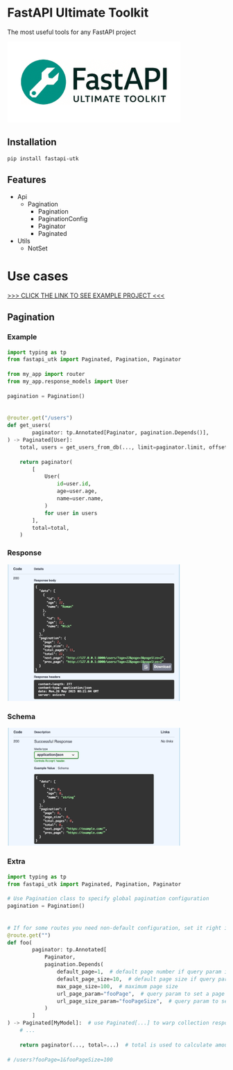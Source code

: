 # FastAPI Ultimate Toolkit

The most useful tools for any FastAPI project

<img width="400" src="./docs/images/logo.png" />

## Installation

```shell
pip install fastapi-utk
```

## Features

- Api
    - Pagination
        - Pagination
        - PaginationConfig
        - Paginator
        - Paginated
- Utils
    - NotSet

# Use cases

[>>> CLICK THE LINK TO SEE EXAMPLE PROJECT <<<](./example)

## Pagination

### Example

```python
import typing as tp
from fastapi_utk import Paginated, Pagination, Paginator

from my_app import router
from my_app.response_models import User

pagination = Pagination()


@router.get("/users")
def get_users(
        paginator: tp.Annotated[Paginator, pagination.Depends()],
) -> Paginated[User]:
    total, users = get_users_from_db(..., limit=paginator.limit, offset=paginator.offset)

    return paginator(
        [
            User(
                id=user.id,
                age=user.age,
                name=user.name,
            )
            for user in users
        ],
        total=total,
    )
```

### Response

<img width="400" src="./docs/images/img-2.jpg" />

### Schema

<img width="400" src="./docs/images/img-1.jpg" />

### Extra

```python
import typing as tp
from fastapi_utk import Paginated, Pagination, Paginator

# Use Pagination class to specify global pagination configuration
pagination = Pagination()


# If for some routes you need non-default configuration, set it right in depends
@route.get("")
def foo(
        paginator: tp.Annotated[
            Paginator,
            pagination.Depends(
                default_page=1,  # default page number if query param is not set
                default_page_size=10,  # default page size if query param is not set
                max_page_size=100,  # maximum page size
                url_page_param="fooPage",  # query param to set a page number
                url_page_size_param="fooPageSize",  # query param to set page size, set `None` to disable this option
            )
        ]
) -> Paginated[MyModel]:  # use Paginated[...] to warp collection response 
    # ...

    return paginator(..., total=...)  # total is used to calculate amount of pages

# /users?fooPage=1&fooPageSize=100
```